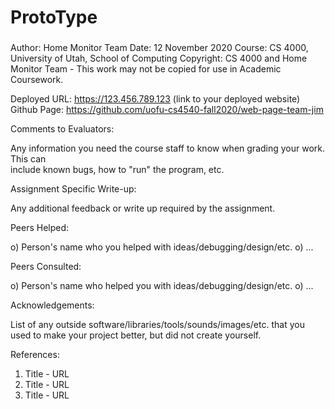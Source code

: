 # ProtoType

###
Author:    Home Monitor Team
Date:      12 November 2020
Course:    CS 4000, University of Utah, School of Computing
Copyright: CS 4000 and Home Monitor Team - This work may not be copied for use in Academic Coursework.

Deployed URL:  https://123.456.789.123  (link to your deployed website)
Github Page:   https://github.com/uofu-cs4540-fall2020/web-page-team-jim

Comments to Evaluators:

  Any information you need the course staff to know when grading your work.  This can  
  include known bugs, how to "run" the program, etc.

Assignment Specific Write-up:

  Any additional feedback or write up required by the assignment.

Peers Helped:

  o) Person's name who you helped with ideas/debugging/design/etc.
  o) ...

Peers Consulted:

   o) Person's name who helped you with ideas/debugging/design/etc.
   o) ...

Acknowledgements:

   List of any outside software/libraries/tools/sounds/images/etc. that you
   used to make your project better, but did not create yourself.

References:

   1. Title - URL
   2. Title - URL
   3. Title - URL  